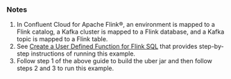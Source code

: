 ### Notes

1. In Confluent Cloud for Apache Flink®, an environment is mapped to a Flink catalog, a Kafka cluster is mapped to a Flink database, and a Kafka topic is mapped to a Flink table.
2. See [Create a User Defined Function for Flink SQL](https://docs.confluent.io/cloud/current/flink/how-to-guides/create-udf.html) that provides step-by-step instructions of running this example.
3. Follow step 1 of the above guide to build the uber jar and then follow steps 2 and 3 to run this example.
